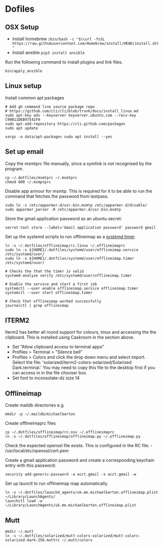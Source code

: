 # Dofiles


## OSX Setup

- Install homebrew `/bin/bash -c "$(curl -fsSL https://raw.githubusercontent.com/Homebrew/install/HEAD/install.sh)"`
- Install ansible `pip3 install ansible`

Run the following command to install plugins and link files.

    bin/apply_ansible

## Linux setup

Install common apt packages

    # Add gh command line source package repo
    # https://github.com/cli/cli/blob/trunk/docs/install_linux.md
    sudo apt-key adv --keyserver keyserver.ubuntu.com --recv-key C99B11DEB97541F0
    sudo apt-add-repository https://cli.github.com/packages
    sudo apt update

    xargs -a data/apt-packages sudo apt install --yes

## Set up email

Copy the msmtprc file manually, since a symlink is not recognised by the
program.

    cp ~/.dotfiles/msmtprc ~/.msmtprc
    chmod 600 ~/.msmptprc

Disable app armour for msmtp. This is required for it to be able to run the
command that fetches the password from lastpass.

    sudo ln -s /etc/apparmor.d/usr.bin.msmtp /etc/apparmor.d/disable/
    sudo apparmor_parser -R /etc/apparmor.d/usr.bin.msmtp

Store the gmail application password as an ubuntu secret:

    secret-tool store --label='Gmail application password' password gmail

Set up the systemd scripts to run offlineimap as a [systemd timer][].

    ln -s ~/.dotfiles/offlineimap/rc.linux ~/.offlineimaprc
    sudo ln -s ${HOME}/.dotfiles/systemd/user/offlineimap.service /etc/systemd/user/
    sudo ln -s ${HOME}/.dotfiles/systemd/user/offlineimap.timer /etc/systemd/user/

    # Checks the that the timer is valid
    systemd-analyze verify /etc/systemd/user/offlineimap.timer

    # Enable the service and start a first job
    systemctl --user enable offlineimap.service offlineimap.timer
    systemctl --user start offlineimap.timer

    # Check that offlineimap worked successfully
    journalctl | grep offlineimap

[systemd timer]: https://aishpant.dev/blog/mailing-lists/

## ITERM2

Iterm2 has better all round support for colours, tmux and accessing the the clipboard. This is installed using Caskroom in the section above.

  * Set "Allow clipboard access to terminal apps"
  * Profiles > Terminal > "Silence bell"
  * Profiles > Colors and click the drop down menu and select import. Select
    the file: 'solarized/iterm2-colors-solarized/Solarized Dark.terminal.' You
    may need to copy this file to the desktop first if you can access in in the
    file chooser box.
  * Set font to inconsolate-dz size 14


## Offlineimap

Create maildb directories e.g.

    mkdir -p ~/.maildb/michaelbarton

Create offlineimaprc files

    cp ~/.dotfiles/offlineimap/rc.osx ~/.offlineimaprc
    ln -s ~/.dotfiles/offlineimap/offlineimap.py ~/.offlineimap.py

Check the expected openssl file exists. This is configured in the RC file:
    - /usr/local/etc/openssl/cert.pem

Create a gmail application password and create a corresponding keychain entry with
this password:

    security add-generic-password -a acct.gmail -s acct.gmail -w

Set up launctl to run offlineimap map automatically.

    ln -s ~/.dotfiles/launchd_agents/uk.me.michaelbarton.offlineimap.plist ~/Library/LaunchAgents/
    launchctl load -w ~/Library/LaunchAgents/uk.me.michaelbarton.offlineimap.plist

## Mutt

    mkdir ~/.mutt
    ln -s ~/.dotfiles/solarized/mutt-colors-solarized/mutt-colors-solarized-dark-256.muttrc ~/.mutt/colors

